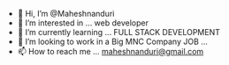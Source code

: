 - 👋 Hi, I’m @Maheshnanduri
- 👀 I’m interested in ... web developer
- 🌱 I’m currently learning ... FULL STACK DEVELOPMENT
- 💞️ I’m looking to work in a Big MNC Company JOB ... 
- 📫 How to reach me ... maheshnanduri@gmail.com

<!---
Maheshnanduri/Maheshnanduri is a ✨ special ✨ repository because its `README.md` (this file) appears on your GitHub profile.
You can click the Preview link to take a look at your changes.
--->
